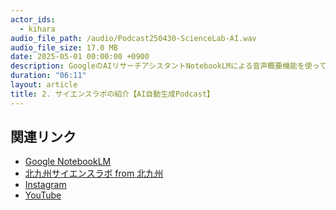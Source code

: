 ```yaml
---
actor_ids:
  - kihara
audio_file_path: /audio/Podcast250430-ScienceLab-AI.wav
audio_file_size: 17.0 MB
date: 2025-05-01 00:00:00 +0900
description: GoogleのAIリサーチアシスタントNotebookLMによる音声概要機能を使って、サイエンスラボを紹介するPodcastを自動生成してもらいました。AIの進化を感じるとともに、サイエンスラボにも興味を持ってもらえると思います。ぜひ聞いてみてください。　
duration: "06:11"
layout: article
title: 2. サイエンスラボの紹介【AI自動生成Podcast】
---
```


## 関連リンク

- [Google NotebookLM](https://notebooklm.google/)
- [北九州サイエンスラボ from 北九州](https://www.kitakyusciencegirl.org)
- [Instagram](https://www.instagram.com/kitakyusciencegirl/)
- [YouTube](https://www.youtube.com/channel/UC7yCsLnSDirUO5hfbjijETQ)
